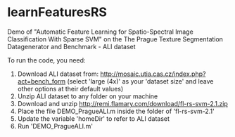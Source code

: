# learnFeaturesRS
Demo of "Automatic Feature Learning for Spatio-Spectral Image Classification With Sparse SVM" on the The Prague Texture Segmentation Datagenerator and Benchmark - ALI dataset

To run the code, you need: <br />
1. Download ALI dataset from: http://mosaic.utia.cas.cz/index.php?act=bench_form (select 'large (4x)' as your 'dataset size' and leave other options at their default values)<br />
2. Unzip ALI dataset to any folder on your machine<br />
3. Download and unzip http://remi.flamary.com/download/fl-rs-svm-2.1.zip<br />
4. Place the file DEMO_PragueALI.m inside the folder of 'fl-rs-svm-2.1'<br />
5. Update the variable 'homeDir' to refer to ALI dataset<br />
6. Run 'DEMO_PragueALI.m'<br />




